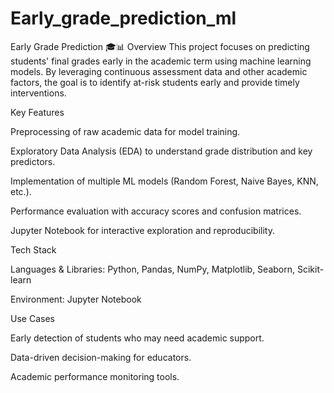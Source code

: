 # Early_grade_prediction_ml
Early Grade Prediction 🎓📊
Overview
This project focuses on predicting students' final grades early in the academic term using machine learning models. By leveraging continuous assessment data and other academic factors, the goal is to identify at-risk students early and provide timely interventions.

Key Features

Preprocessing of raw academic data for model training.

Exploratory Data Analysis (EDA) to understand grade distribution and key predictors.

Implementation of multiple ML models (Random Forest, Naive Bayes, KNN, etc.).

Performance evaluation with accuracy scores and confusion matrices.

Jupyter Notebook for interactive exploration and reproducibility.

Tech Stack

Languages & Libraries: Python, Pandas, NumPy, Matplotlib, Seaborn, Scikit-learn

Environment: Jupyter Notebook

Use Cases

Early detection of students who may need academic support.

Data-driven decision-making for educators.

Academic performance monitoring tools.
